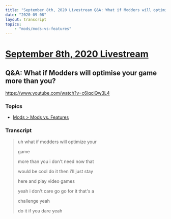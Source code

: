 ```yaml
---
title: "September 8th, 2020 Livestream Q&A: What if Modders will optimise your game more than you?"
date: "2020-09-08"
layout: transcript
topics:
    - "mods/mods-vs-features"
---
```

# [September 8th, 2020 Livestream](../2020-09-08.md)
## Q&A: What if Modders will optimise your game more than you?
https://www.youtube.com/watch?v=c6iqciQw3L4

### Topics
* [Mods > Mods vs. Features](../topics/mods/mods-vs-features.md)

### Transcript

> uh what if modders will optimize your
>
> game
>
> more than you i don't need now that
>
> would be cool do it then i'll just stay
>
> here and play video games
>
> yeah i don't care go go for it that's a
>
> challenge yeah
>
> do it if you dare yeah
